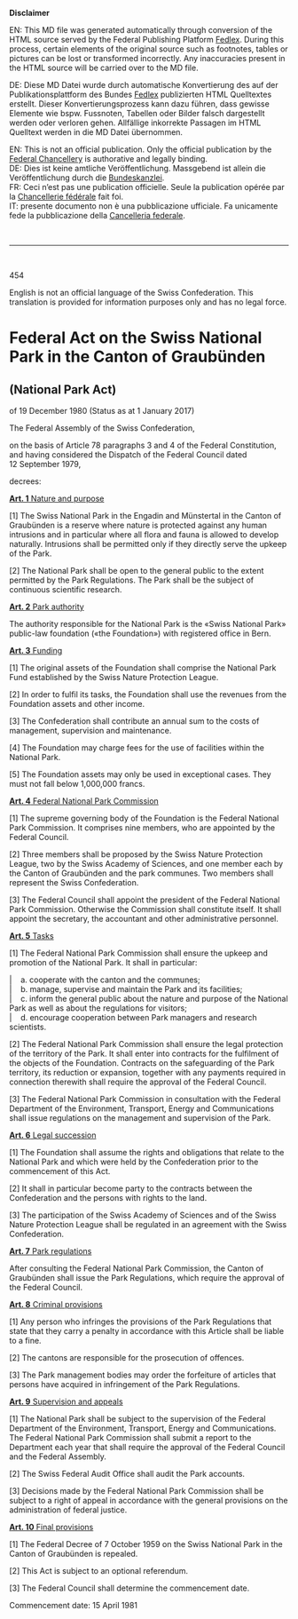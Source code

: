 
**Disclaimer**  

EN: This MD file was generated automatically through conversion of the HTML source served by the Federal Publishing Platform [Fedlex](https://www.fedlex.admin.ch/).
During this process, certain elements of the original source such as footnotes, tables or pictures can be lost or transformed incorrectly. Any inaccuracies present in the HTML source will be carried over to the MD file.  

DE: Diese MD Datei wurde durch automatische Konvertierung des auf der Publikationsplattform des Bundes [Fedlex](https://www.fedlex.admin.ch/) publizierten HTML Quelltextes erstellt.
Dieser Konvertierungsprozess kann dazu führen, dass gewisse Elemente wie bspw. Fussnoten, Tabellen oder Bilder falsch dargestellt werden oder verloren gehen.
Allfällige inkorrekte Passagen im HTML Quelltext werden in die MD Datei übernommen.  

EN: This is not an official publication. Only the official publication by the [Federal Chancellery](https://www.bk.admin.ch/bk/en/home.html) is authorative and legally binding.  
DE: Dies ist keine amtliche Veröffentlichung. Massgebend ist allein die Veröffentlichung durch die [Bundeskanzlei](https://www.bk.admin.ch/bk/de/home.html).  
FR: Ceci n’est pas une publication officielle. Seule la publication opérée par la [Chancellerie fédérale](https://www.bk.admin.ch/bk/fr/home.html) fait foi.  
IT: presente documento non è una pubblicazione ufficiale. Fa unicamente fede la pubblicazione della [Cancelleria federale](https://www.bk.admin.ch/bk/it/home.html).  

&nbsp;

----

&nbsp;

454 

English is not an official language of the Swiss Confederation. This translation is provided for information purposes only and has no legal force.

# Federal Act on the Swiss National Park in the Canton of Graubünden

## (National Park Act)

of 19 December 1980 (Status as at 1 January 2017)

The Federal Assembly of the Swiss Confederation,

on the basis of Article 78 paragraphs 3 and 4 of the Federal Constitution,  
and having considered the Dispatch of the Federal Council dated 12 September 1979,

decrees:

[**Art. 1** Nature and purpose](https://www.fedlex.admin.ch/eli/cc/1981/236_236_236/en#art_1) 

[1] The Swiss National Park in the Engadin and Münstertal in the Canton of Graubünden is a reserve where nature is protected against any human intrusions and in particular where all flora and fauna is allowed to develop naturally. Intrusions shall be permitted only if they directly serve the upkeep of the Park.

[2] The National Park shall be open to the general public to the extent permitted by the Park Regulations. The Park shall be the subject of continuous scientific research.

[**Art. 2** Park authority](https://www.fedlex.admin.ch/eli/cc/1981/236_236_236/en#art_2) 

The authority responsible for the National Park is the «Swiss National Park» public-law foundation («the Foundation») with registered office in Bern.

[**Art. 3** Funding](https://www.fedlex.admin.ch/eli/cc/1981/236_236_236/en#art_3) 

[1] The original assets of the Foundation shall comprise the National Park Fund established by the Swiss Nature Protection League.

[2] In order to fulfil its tasks, the Foundation shall use the revenues from the Foundation assets and other income.

[3] The Confederation shall contribute an annual sum to the costs of management, supervision and maintenance.

[4] The Foundation may charge fees for the use of facilities within the National Park.

[5] The Foundation assets may only be used in exceptional cases. They must not fall below 1,000,000 francs.

[**Art. 4** Federal National Park Commission](https://www.fedlex.admin.ch/eli/cc/1981/236_236_236/en#art_4) 

[1] The supreme governing body of the Foundation is the Federal National Park Commission. It comprises nine members, who are appointed by the Federal Council.

[2] Three members shall be proposed by the Swiss Nature Protection League, two by the Swiss Academy of Sciences, and one member each by the Canton of Graubünden and the park communes. Two members shall represent the Swiss Confederation.

[3] The Federal Council shall appoint the president of the Federal National Park Commission. Otherwise the Commission shall constitute itself. It shall appoint the secretary, the accountant and other administrative personnel.

[**Art. 5** Tasks](https://www.fedlex.admin.ch/eli/cc/1981/236_236_236/en#art_5) 

[1] The Federal National Park Commission shall ensure the upkeep and promotion of the National Park. It shall in particular:


|    a. cooperate with the canton and the communes;  
|    b. manage, supervise and maintain the Park and its facilities;  
|    c. inform the general public about the nature and purpose of the National Park as well as about the regulations for visitors;  
|    d. encourage cooperation between Park managers and research scientists.

[2] The Federal National Park Commission shall ensure the legal protection of the territory of the Park. It shall enter into contracts for the fulfilment of the objects of the Foundation. Contracts on the safeguarding of the Park territory, its reduction or expansion, together with any payments required in connection therewith shall require the approval of the Federal Council.

[3] The Federal National Park Commission in consultation with the Federal Department of the Environment, Transport, Energy and Communications shall issue regulations on the management and supervision of the Park.

[**Art. 6** Legal succession](https://www.fedlex.admin.ch/eli/cc/1981/236_236_236/en#art_6) 

[1] The Foundation shall assume the rights and obligations that relate to the National Park and which were held by the Confederation prior to the commencement of this Act.

[2] It shall in particular become party to the contracts between the Confederation and the persons with rights to the land.

[3] The participation of the Swiss Academy of Sciences and of the Swiss Nature Protection League shall be regulated in an agreement with the Swiss Confederation.

[**Art. 7** Park regulations](https://www.fedlex.admin.ch/eli/cc/1981/236_236_236/en#art_7) 

After consulting the Federal National Park Commission, the Canton of Graubünden shall issue the Park Regulations, which require the approval of the Federal Council.

[**Art. 8** Criminal provisions](https://www.fedlex.admin.ch/eli/cc/1981/236_236_236/en#art_8) 

[1] Any person who infringes the provisions of the Park Regulations that state that they carry a penalty in accordance with this Article shall be liable to a fine.

[2] The cantons are responsible for the prosecution of offences.

[3] The Park management bodies may order the forfeiture of articles that persons have acquired in infringement of the Park Regulations.

[**Art. 9** Supervision and appeals](https://www.fedlex.admin.ch/eli/cc/1981/236_236_236/en#art_9) 

[1] The National Park shall be subject to the supervision of the Federal Department of the Environment, Transport, Energy and Communications. The Federal National Park Commission shall submit a report to the Department each year that shall require the approval of the Federal Council and the Federal Assembly.

[2] The Swiss Federal Audit Office shall audit the Park accounts.

[3] Decisions made by the Federal National Park Commission shall be subject to a right of appeal in accordance with the general provisions on the administration of federal justice.

[**Art. 10** Final provisions](https://www.fedlex.admin.ch/eli/cc/1981/236_236_236/en#art_10) 

[1] The Federal Decree of 7 October 1959 on the Swiss National Park in the Canton of Graubünden is repealed.

[2] This Act is subject to an optional referendum.

[3] The Federal Council shall determine the commencement date.

Commencement date: 15 April 1981

